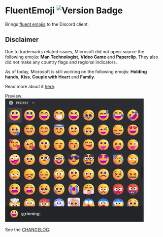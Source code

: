 # FluentEmoji ![Version Badge](https://img.shields.io/badge/version-1.1.2-blue)

Brings [fluent emojis](https://github.com/microsoft/fluentui-emoji) to the Discord client.

## Disclaimer

Due to trademarks related issues, Microsoft did not open-source the following emojis: **Man Technologist**, **Video Game** and **Paperclip**. They also did not make any country flags and regional indicators.

As of today, Microsoft is still working on the following emojis: **Holding hands**, **Kiss**, **Couple with Heart** and **Family**.

Read more about it [here](https://github.com/microsoft/fluentui-emoji/issues/28).

Preview:  
![](preview.png)

See the [CHANGELOG](CHANGELOG.md).
